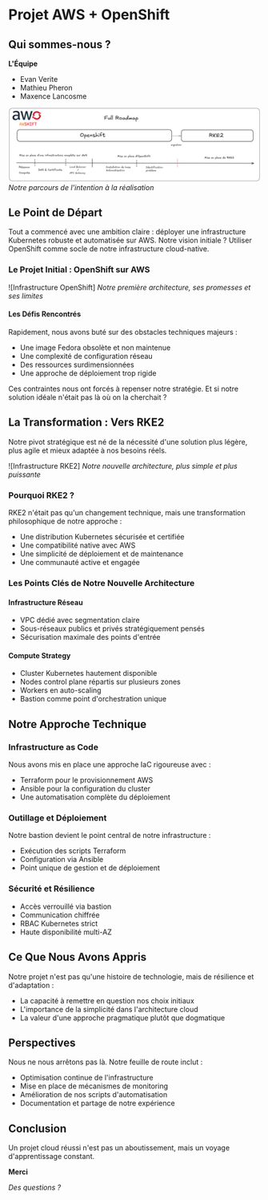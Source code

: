 # Projet AWS + OpenShift

## Qui sommes-nous ?
**L'Équipe**
- Evan Verite
- Mathieu Pheron
- Maxence Lancosme

![Roadmap du Projet](./imgs/roadmap.png)
*Notre parcours de l'intention à la réalisation*

## Le Point de Départ

Tout a commencé avec une ambition claire : déployer une infrastructure Kubernetes robuste et automatisée sur AWS. Notre vision initiale ? Utiliser OpenShift comme socle de notre infrastructure cloud-native.

### Le Projet Initial : OpenShift sur AWS

![Infrastructure OpenShift]
*Notre première architecture, ses promesses et ses limites*

#### Les Défis Rencontrés
Rapidement, nous avons buté sur des obstacles techniques majeurs :
- Une image Fedora obsolète et non maintenue
- Une complexité de configuration réseau
- Des ressources surdimensionnées 
- Une approche de déploiement trop rigide

Ces contraintes nous ont forcés à repenser notre stratégie. Et si notre solution idéale n'était pas là où on la cherchait ?

## La Transformation : Vers RKE2

Notre pivot stratégique est né de la nécessité d'une solution plus légère, plus agile et mieux adaptée à nos besoins réels.

![Infrastructure RKE2]
*Notre nouvelle architecture, plus simple et plus puissante*

### Pourquoi RKE2 ?
RKE2 n'était pas qu'un changement technique, mais une transformation philosophique de notre approche :
- Une distribution Kubernetes sécurisée et certifiée
- Une compatibilité native avec AWS
- Une simplicité de déploiement et de maintenance
- Une communauté active et engagée

### Les Points Clés de Notre Nouvelle Architecture

#### Infrastructure Réseau
- VPC dédié avec segmentation claire
- Sous-réseaux publics et privés stratégiquement pensés
- Sécurisation maximale des points d'entrée

#### Compute Strategy
- Cluster Kubernetes hautement disponible
- Nodes control plane répartis sur plusieurs zones
- Workers en auto-scaling
- Bastion comme point d'orchestration unique

## Notre Approche Technique

### Infrastructure as Code
Nous avons mis en place une approche IaC rigoureuse avec :
- Terraform pour le provisionnement AWS
- Ansible pour la configuration du cluster
- Une automatisation complète du déploiement

### Outillage et Déploiement
Notre bastion devient le point central de notre infrastructure :
- Exécution des scripts Terraform
- Configuration via Ansible
- Point unique de gestion et de déploiement

### Sécurité et Résilience
- Accès verrouillé via bastion
- Communication chiffrée
- RBAC Kubernetes strict
- Haute disponibilité multi-AZ

## Ce Que Nous Avons Appris

Notre projet n'est pas qu'une histoire de technologie, mais de résilience et d'adaptation :
- La capacité à remettre en question nos choix initiaux
- L'importance de la simplicité dans l'architecture cloud
- La valeur d'une approche pragmatique plutôt que dogmatique

## Perspectives

Nous ne nous arrêtons pas là. Notre feuille de route inclut :
- Optimisation continue de l'infrastructure
- Mise en place de mécanismes de monitoring
- Amélioration de nos scripts d'automatisation
- Documentation et partage de notre expérience

## Conclusion

Un projet cloud réussi n'est pas un aboutissement, mais un voyage d'apprentissage constant.

**Merci**

*Des questions ?*